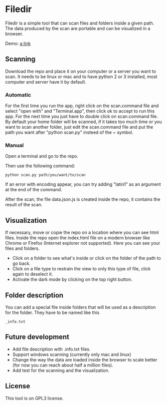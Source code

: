 # Filedir
Filedir is a simple tool that can scan files and folders inside a given path.
The data produced by the scan are portable and can be visualized in a browser.

Demo: [a link](http://www.filedir.ch/demo)

## Scanning
Download the repo and place it on your computer or a server you want to scan.
It needs to be linux or mac and to have python 2 or 3 installed, most computer and server have it by default.

### Automatic
For the first time you run the app, right click on the scan.command file and select "open with" and "Terminal.app", then click ok to accept to run this app. For the next time you just have to double click on scan.command file.
By default your home folder will be scanned, if it takes too much time or you want to scan another folder, just edit the scan.command file and put the path you want after "python scan.py" insteed of the ~ symbol.

### Manual
Open a terminal and go to the repo.

Then use the following command:
```
python scan.py path/you/want/to/scan
```
If an error with encoding appear, you can try adding "latin1" as an argument at the end of the command.

After the scan, the file data.json.js is created inside the repo, it contains the result of the scan.

## Visualization
If necessary, move or copie the repo on a location where you can see html files.
Inside the repo open the index.html file on a modern browser like Chrome or Firefox (Internet explorer not supported).
Here you can see your files and folders.
- Click on a folder to see what's inside or click on the folder of the path to go back.
- Click on a file type to restrain the view to only this type of file, click again to deselect it.
- Activate the dark mode by clicking on the top right button.

## Folder description
You can add a special file inside folders that will be used as a description for the folder.
They have to be named like this
```
_info.txt
```

## Future development
- Add file description with .info.txt files.
- Support windows scanning (currently only mac and linux)
- Change the way the data are loaded inside the browser to scale better (for now you can reach about half a million files).
- Add test for the scanning and the visualization.

## License
This tool is on GPL3 license.
